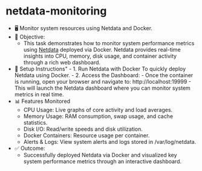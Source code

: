 # netdata-monitoring
- 🖥️ Monitor system resources using Netdata and Docker.
- 📌 Objective:
     - This task demonstrates how to monitor system performance metrics using [Netdata](https://www.netdata.cloud/) deployed via Docker. Netdata provides real-time insights into CPU, memory, disk usage, and container activity through a rich web dashboard.
- 🚀 Setup Instructions"
      - 1. Run Netdata with Docker To quickly deploy Netdata using Docker.
      - 2. Access the Dashboard:
           - Once the container is running, open your browser and navigate to: http://localhost:19999
           - This will launch the Netdata dashboard where you can monitor system metrics in real time.
- 📊 Features Monitored
     - CPU Usage: Live graphs of core activity and load averages.
     - Memory Usage: RAM consumption, swap usage, and cache statistics.
     - Disk I/O: Read/write speeds and disk utilization.
     - Docker Containers: Resource usage per container.
     - Alerts & Logs: View system alerts and logs stored in /var/log/netdata.
- ✅ Outcome: 
     - Successfully deployed Netdata via Docker and visualized key system performance metrics through an interactive dashboard.
